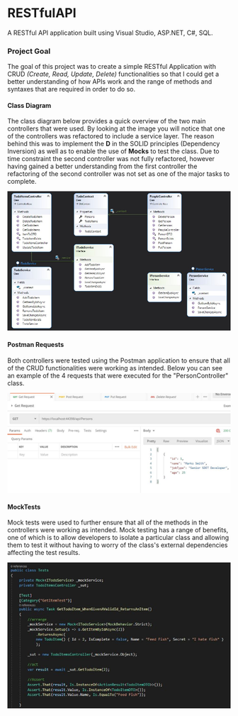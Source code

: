 # RESTfulAPI
A RESTful API application built using Visual Studio, ASP.NET, C#, SQL.

### Project Goal

The goal of this project was to create a simple RESTful Application with CRUD *(Create, Read, Update, Delete)* functionalities so that I could get a better understanding of how APIs work and the range of methods and syntaxes that are required in order to do so.

#### Class Diagram

The class diagram below provides a quick overview of the two main controllers that were used. By looking at the image you will notice that one of the controllers was refactored to include a service layer. The reason behind this was to implement the **D** in the SOLID principles (Dependency Inversion) as well as to enable the use of **Mocks** to test the class. Due to time constraint the second controller was not fully refactored, however having gained a better understanding from the first controller the refactoring of the second controller was not set as one of the major tasks to complete. 

![classDiagram](https://github.com/sarkerJ/RESTfulAPI/blob/main/Classdiagram.JPG)

#### Postman Requests

Both controllers were tested using the Postman application to ensure that all of the CRUD functionalities were working as intended. Below you can see an example of the 4 requests that were executed for the "PersonController" class. 

![PersonTest](https://github.com/sarkerJ/RESTfulAPI/blob/main/PostmanTest.JPG) 



#### MockTests

Mock tests were used to further ensure that all of the methods in the controllers were working as intended. Mock testing has a range of benefits, one of which is to allow developers to isolate a particular class and allowing them to test it without having to worry of the class's external dependencies affecting the test results.

![TodoTest](https://github.com/sarkerJ/RESTfulAPI/blob/main/MockTest.JPG)